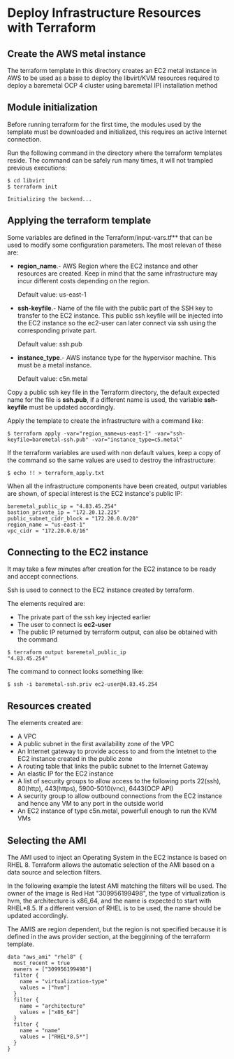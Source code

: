 # Deploy Infrastructure Resources with Terraform

## Create the AWS metal instance

The terraform template in this directory creates an EC2 metal instance in AWS to be used as a base to deploy the libvirt/KVM resources required to deploy a baremetal OCP 4 cluster using baremetal IPI installation method

## Module initialization

Before running terraform for the first time, the modules used by the template must be downloaded and initialized, this requires an active Internet connection.  

Run the following command in the directory where the terraform templates reside.  The command can be safely run many times, it will not trampled previous executions:
```
$ cd libvirt
$ terraform init

Initializing the backend...
```

## Applying the terraform template

Some variables are defined in the Terraform/input-vars.tf** that can be used to modify some configuration parameters.  The most relevan of these are:

* **region_name**.- AWS Region where the EC2 instance and other resources are created.  Keep in mind that the same infrastructure may incur different costs depending on the region.

     Default value: us-east-1

* **ssh-keyfile**.- Name of the file with the public part of the SSH key to transfer to the EC2 instance.  This public ssh keyfile will be injected into the EC2 instance so the ec2-user can later connect via ssh using the corresponding private part.

     Default value:  ssh.pub

* **instance_type**.- AWS instance type for the hypervisor machine.  This must be a metal instance.

     Default value: c5n.metal

Copy a public ssh key file in the Terraform directory, the default expected name for the file is **ssh.pub**, if a different name is used, the variable **ssh-keyfile** must be updated accordingly.  

Apply the template to create the infrastructure with a command like:
```
$ terraform apply -var="region_name=us-east-1" -var="ssh-keyfile=baremetal-ssh.pub" -var="instance_type=c5.metal"
```
If the terraform variables are used with non default values, keep a copy of the command so the same values are used to destroy the infrastructure:
```
$ echo !! > terraform_apply.txt
```

When all the infrastructure components have been created, output variables are shown, of special interest is the EC2 instance's public IP:

```
baremetal_public_ip = "4.83.45.254"
bastion_private_ip = "172.20.12.225"
public_subnet_cidr_block = "172.20.0.0/20"
region_name = "us-east-1"
vpc_cidr = "172.20.0.0/16"
```
## Connecting to the EC2 instance

It may take a few minutes after creation for the EC2 instance to be ready and accept connections.

Ssh is used to connect to the EC2 instance created by terraform.  

The elements required are:
* The private part of the ssh key injected earlier 
* The user to connect is **ec2-user**
* The public IP returned by terraform output, can also be obtained with the command
```
$ terraform output baremetal_public_ip
"4.83.45.254"
```
The command to connect looks something like:
```
$ ssh -i baremetal-ssh.priv ec2-user@4.83.45.254
```
## Resources created 

The elements created are:

* A VPC
* A public subnet in the first availability zone of the VPC
* An Internet gateway to provide access to and from the Intetnet to the EC2 instance created in the public zone
* A routing table that links the public subnet to the Internet Gateway
* An elastic IP for the EC2 instance 
* A list of security groups to allow access to the following ports 22(ssh), 80(http), 443(https), 5900-5010(vnc), 6443(OCP API)
* A security group to allow outbound connections from the EC2 instance and hence any VM to any port in the outside world
* An EC2 instance of type c5n.metal, powerfull enough to run the KVM VMs

## Selecting the AMI

The AMI used to inject an Operating System in the EC2 instance is based on RHEL 8.  Terraform allows the automatic selection of the AMI based on a data source and selection filters.

In the following example the latest AMI matching the filters will be used.  The owner of the image is Red Hat "309956199498", the type of virtualization is hvm, the architecture is x86_64, and the name is expected to start with RHEL\*8.5.  If a different version of RHEL is to be used, the name should be updated accordingly.

The AMIS are region dependent, but the region is not specified because it is defined in the aws provider section, at the begginning of the terraform template.

```
data "aws_ami" "rhel8" {
  most_recent = true
  owners = ["309956199498"]
  filter {
    name = "virtualization-type"
    values = ["hvm"]
  }
  filter {
    name = "architecture"
    values = ["x86_64"]
  }
  filter {
    name = "name"
    values = ["RHEL*8.5*"]
  }
}
```
